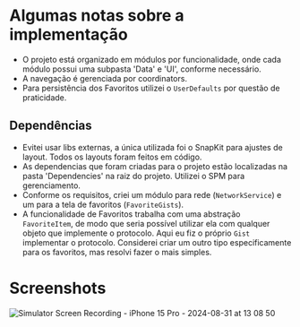 # Algumas notas sobre a implementação

* O projeto está organizado em módulos por funcionalidade, onde cada módulo possui uma subpasta 'Data' e 'UI', conforme necessário.
* A navegação é gerenciada por coordinators.
* Para persistência dos Favoritos utilizei o `UserDefaults` por questão de praticidade.

## Dependências

* Evitei usar libs externas, a única utilizada foi o SnapKit para  ajustes de layout. Todos os layouts foram feitos em código.
* As dependencias que foram criadas para o projeto estão localizadas na pasta 'Dependencies' na raiz do projeto. Utilizei o SPM para gerenciamento.
* Conforme os requisitos, criei um módulo para rede (`NetworkService`) e um para a tela de favoritos (`FavoriteGists`).
* A funcionalidade de Favoritos trabalha com uma abstração `FavoriteItem`, de modo que seria possível utilizar ela com qualquer objeto que implemente o protocolo. Aqui eu fiz o próprio `Gist` implementar o protocolo. Considerei criar um outro tipo especificamente para os favoritos, mas resolvi fazer o mais simples.

# Screenshots
![Simulator Screen Recording - iPhone 15 Pro - 2024-08-31 at 13 08 50](https://github.com/user-attachments/assets/6021805b-6228-49d3-8a8e-371cb26941b4)
